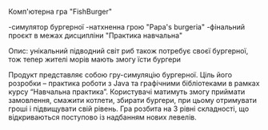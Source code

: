 Комп'ютерна гра "FishBurger"

-симулятор бургерної
-натхненна грою "Papa's burgeria"
-фінальний проєкт в межах дисципліни "Практика навчальна"

Опис: унікальний підводний світ риб також потребує своєї бургерної, тож тепер жителі морів мають змогу їсти бургери

Продукт представляє собою гру-симуляцію бургерної. Ціль його розробки – практика роботи з Java та графічними бібліотеками в рамках курсу “Навчальна практика”. 
Користувачі матимуть змогу приймати замовлення, смажити котлети, збирати бургери, при цьому отримувати гроші і підвищувати свій рівень.
Гра розбита на 3 рівні складності, що відкриваються поступово із надбанням нових левелів.
